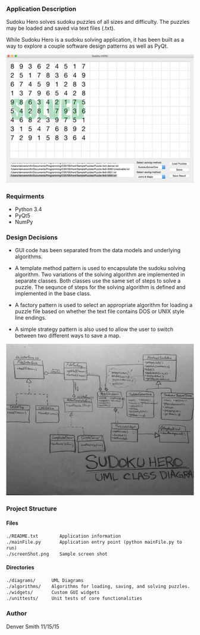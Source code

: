 ### Application Description ###

Sudoku Hero solves sudoku puzzles of all
sizes and difficulty. The puzzles may be
loaded and saved via text files (.txt).

While Sudoku Hero is a sudoku solving
application, it has been built as a way
to explore a couple software design patterns
as well as PyQt.

![Sudoku Hero](https://github.com/denvaar/SudokuHero/blob/master/screenShot.png)

### Requirments ###

- Python 3.4
- PyQt5
- NumPy

### Design Decisions ###

- GUI code has been separated from the data
models and underlying algorithms.

- A template method pattern is used to encapsulate
the sudoku solving algorithm. Two variations of the
solving algorithm are implemented in separate classes.
Both classes use the same set of steps to solve a puzzle.
The sequnce of steps for the solving algorithm is defined
and implemented in the base class.

- A factory pattern is used to select an appropriate
algorithm for loading a puzzle file based on whether the
text file contains DOS or UNIX style line endings.

- A simple strategy pattern is also used to allow
the user to switch between two different ways to save
a map.

![UML Class Diagram](https://github.com/denvaar/SudokuHero/blob/master/diagrams/ClassDiagram.JPG)

### Project Structure ###

#### Files ####

    ./README.txt        Application information
    ./mainFile.py       Application entry point (python mainFile.py to run)
    ./screenShot.png    Sample screen shot

#### Directories ####

    ./diagrams/      UML Diagrams
    ./algorithms/    Algorithms for loading, saving, and solving puzzles.
    ./widgets/       Custom GUI widgets
    ./unittests/     Unit tests of core functionalities

### Author ###

Denver Smith
11/15/15


